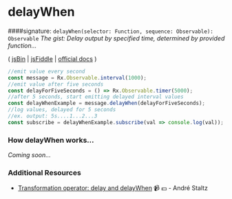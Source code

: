 # delayWhen
####signature: `delayWhen(selector: Function, sequence: Observable): Observable`
*The gist: Delay output by specified time, determined by provided function...*

( [jsBin](http://jsbin.com/topohekuje/edit?js,console) | [jsFiddle](https://jsfiddle.net/qg6qfqLz/49/) | [official docs](http://reactivex.io/rxjs/class/es6/Observable.js~Observable.html#instance-method-delayWhen) )

```js
//emit value every second
const message = Rx.Observable.interval(1000);
//emit value after five seconds
const delayForFiveSeconds = () => Rx.Observable.timer(5000);
//after 5 seconds, start emitting delayed interval values
const delayWhenExample = message.delayWhen(delayForFiveSeconds);
//log values, delayed for 5 seconds
//ex. output: 5s....1...2...3
const subscribe = delayWhenExample.subscribe(val => console.log(val));
```

### How delayWhen works...
*Coming soon...*


### Additional Resources
* [Transformation operator: delay and delayWhen](https://egghead.io/lessons/rxjs-transformation-operators-delay-and-delaywhen?course=rxjs-beyond-the-basics-operators-in-depth) :video_camera: :dollar: - André Staltz
